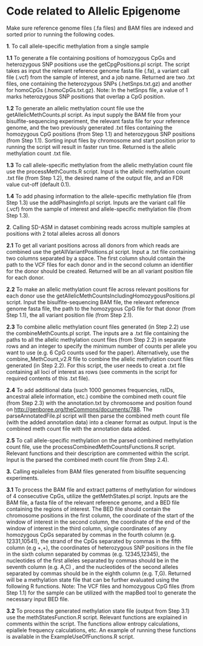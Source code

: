 # Code related to Allelic Epigenome 

Make sure reference genome files (.fa files) and BAM files are indexed and sorted prior to running the following codes.

**1**. To call allele-specific methylation from a single sample

**1.1**	To generate a file containing positions of homozygous CpGs and heterozygous SNP positions use the getCpgPositions.pl script. The script takes as input the relevant reference genome fasta file (.fa), a variant call file (.vcf) from the sample of interest, and a job name. Returned are two .txt files, one containing the heterozygous SNPs (.hetSnps.txt.gz) and another for homoCpGs (.homoCpGs.txt.gz).  Note: In the hetSnps file, a value of 1 marks heterozygous SNP positions that overlap a CpG position.  

**1.2** To generate an allelic methylation count file use the getAllelicMethCounts.pl script. As input supply the BAM file from your bisulfite-sequencing experiment, the relevant fasta file for your reference genome, and the two previously generated .txt files containing the homozygous CpG positions (from Step 1.1) and heterozygous SNP positions (from Step 1.1).  Sorting input files by chromosome and start position prior to running the script will result in faster run time. Returned is the allelic methylation count .txt file.  

**1.3**	To call allele-specific methylation from the allelic methylation count file use the processMethCounts.R script. Input is the allelic methylation count .txt file (from Step 1.2), the desired name of the output file, and an FDR value cut-off (default 0.1). 

**1.4**	To add phasing information to the allele-specific methylation file (from Step 1.3) use the addPhasingInfo.pl script. Inputs are the variant call file (.vcf) from the sample of interest and allele-specific methylation file (from Step 1.3). 

**2**. Calling SD-ASM in dataset combining reads across multiple samples at positions with 2 total alleles across all donors

**2.1** To get all variant positions across all donors from which reads are combined use the getAllVariantPositions.pl script. Input a .txt file containing two columns separated by a space. The first column should contain the path to the VCF files for each donor and in the second column an identifier for the donor should be created. Returned will be an all variant position file for each donor. 

**2.2** To make an allelic methylation count file across relevant positions for each donor use the getAllelicMethCountsIncludingHomozygousPositions.pl script. Input the bisulfite-sequencing BAM file, the relevant reference genome fasta file, the path to the homozygous CpG file for that donor (from Step 1.1), the all variant position file (from Step 2.1). 

**2.3** To combine allelic methylation count files generated (in Step 2.2) use the combineMethCounts.pl script. The inputs are a .txt file containing the paths to all the allelic methylation count files (from Step 2.2) in separate rows and an integer to specify the minimum number of counts per allele you want to use (e.g. 6 CpG counts used for the paper). Alternatively, use the combine_MethCount_v2.R file to combine the allelic methylation count files generated (in Step 2.2). For this script, the user needs to creat a .txt file containing all loci of interest as rows (see comments in the script for required contents of this .txt file).

**2.4** To add additional data (such 1000 genomes frequencies, rsIDs, ancestral allele information, etc.) combine the combined meth count file (from Step 2.3) with the annotation.txt by chromosome and position found on http://genboree.org/theCommons/documents/788. The parseAnnotatedFile.pl script will then parse the combined meth count file (with the added annotation data) into a cleaner format as output. Input is the combined meth count file with the annotation data added. 

**2.5** To call allele-specific methylation on the parsed combined methylation count file, use the processCombinedMethCountsFunctions.R script. Relevant functions and their description are commented within the script. Input is the parsed the combined meth count file (from Step 2.4). 

**3.** Calling epialleles from BAM files generated from bisulfite sequencing experiments.

**3.1** To process the BAM file and extract patterns of methylation for windows of 4 consecutive CpGs, utilize the getMethStates.pl script.  Inputs are the BAM file, a fasta file of the relevant reference genome, and a BED file containing the regions of interest. The BED file should contain the chromosome positions in the first column, the coordinate of the start of the window of interest in the second column, the coordinate of the end of the window of interest in the third column, single coordinates of any homozygous CpGs separated by commas in the fourth column (e.g. 12331,10541), the strand of the CpGs separated by commas in the fifth column (e.g +,+), the coordinates of heterozygous SNP positions in the file in the sixth column separated by commas (e.g. 12345,12345), the nucleotides of the first alleles separated by commas should be in the seventh column (e.g. A,C) , and the nucleotides of the second alleles separated by commas should be in the eighth column (e.g. T,G). Returned will be a methylation state file that can be further evaluated using the following R functions.  Note: The VCF files and homozygous CpG files (from Step 1.1) for the sample can be utilized with the mapBed tool to generate the necessary input BED file. 

**3.2** To process the generated methylation state file (output from Step 3.1) use the methStatesFunction.R script. Relevant functions are explained in comments within the script. The functions allow entropy calculations, epiallele frequency calculations, etc.  An example of running these functions is available in the ExampleUseOfFunctions.R script.


